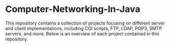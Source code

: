 # Computer-Networking-In-Java
This repository contains a collection of projects focusing on different server and client implementations, including CGI scripts, FTP, LDAP, POP3, SMTP servers, and more. Below is an overview of each project contained in this repository.
